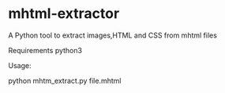# mhtml-extractor
A Python tool to extract images,HTML and CSS from mhtml files

Requirements python3

Usage:

python mhtm_extract.py file.mhtml
